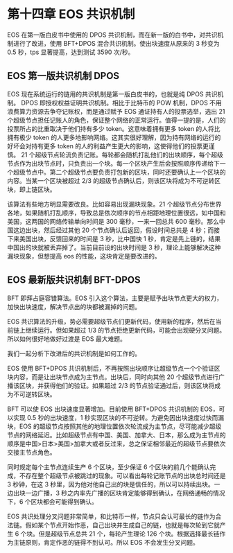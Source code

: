 # 第十四章 EOS 共识机制

EOS 在第一版白皮书中使用的 DPOS 共识机制，而在新一版的白书中，对共识机制进行了改进，使用 BFT+DPOS 混合共识机制。使出块速度从原来的 3 秒变为 0.5 秒，tps 显著提高，达到测试 3590 次/秒。

## EOS 第一版共识机制 DPOS

EOS 现在系统运行的链用的共识机制是第一版白皮书的，也就是纯 DPOS 共识机制。
DPOS 即授权权益证明共识机制。相比于比特币的 POW 机制，DPOS 不用浪费算力资源去争夺记账权，而是通过赋予 EOS 通证持有人的投票选举，选出 21 个超级节点担任记账人的角色，保证整个网络的正常运行。值得一提的是，人们的投票所占的比重取决于他们持有多少 token。这意味着拥有更多 token 的人将比拥有极少 token 的人更多地影响网络。这其实很好理解，因为持有网络的运行的好坏会对持有更多 token 的人的利益产生更大的影响，这使得他们的投票更谨慎。
21 个超级节点轮流负责记账。每轮都会随机打乱他们的出块顺序，每个超级节点作为出块节点时，只负责出一个块。每一个区块产生后会按照顺序传递给下一个超级节点中。第二个超级节点要负责打包新的区块，同时还要确认上一个区块的内容。当某一个区块被超过 2/3 的超级节点确认后，则该区块将成为不可逆转区块，即上链区块。

该算法有些地方明显需要改良。比如容易出现漏块现象。21 个超级节点分布世界各地，如果随机打乱顺序，导致总是依次顺序的节点相距地理位置很远，如中国和美国，这两国的网络传输单向时间是 300 毫秒，一来一回总共 600 毫秒。那么中国这边出块，然后经过其他 20 个节点确认后返回，假设时间总共是 4 秒；而接下来美国出块，反馈回来的时间是 3 秒，比中国快 1 秒，肯定是先上链的，结果中国出的块就被丢弃掉了。当前目前设的出块时间是 3 秒，理论上能够解决这种漏块现象，但想提高 eos 的性能，这块肯定是要改进的。

## EOS 最新版共识机制 BFT-DPOS

BFT 即拜占庭容错算法。EOS 引入这个算法，主要是赋予出块节点更大的权力，加快出块速度，解决节点出的块都被漏掉的问题。

EOS 共识算法的升级，势必需要超级节点们更新代码，使用新的程序，然后在当前链上继续运行。但如果超过 1/3 的节点拒绝更新代码，可能会出现硬分叉问题。所以如何很好地做好过渡是 EOS 最大难题。

我们一起分析下改进后的共识机制是如何工作的。

EOS 使用 BFT+DPOS 共识机制后，不再按照出块顺序让超级节点一个个验证区块内容，而是让出块节点成为主节点。出块后，同时向其他 20 个超级节点进行广播该区块，并获得他们的验证。如果超过 2/3 的节点验证通过后，则该区块将成为不可逆转区块。

BFT 可以使 EOS 出块速度显著增加。目前使用 BFT+DPOS 共识机制的 EOS，可以实现 0.5 秒的出块速度，1 秒实现区块的不可逆转。为避免因出块速度过快而漏块，EOS 的超级节点按照其他的地理位置依次轮流成为主节点，尽可能减少超级节点的网络延迟。比如超级节点有中国、美国、加拿大、日本，那么成为主节点的顺序是中国>日本>美国>加拿大或者反过来，总之保证相邻最近的超级节点要依次交接主节点角色。

同时规定每个主节点连续生产 6 个区块，至少保证 6 个区块的前几个能确认完成，不存在整个超级节点被跳过的现象。可以看出每轮记账节点的出块总时间还是 3 秒钟，在这 3 秒里，因为他对他自己出的块是信任的，所以可以持续出块。一边出块一边广播，3 秒之内率先广播的区块肯定能够得到确认，在网络通畅的情况下，6 个区块都会可能得到确认。

EOS 共识处理分叉问题非常简单，和比特币一样，节点只会认可最长的链作为合法链。假如某个节点开始作恶，自己出块并生成自己的链，也就是每次轮到它就产生 6 个块。但是超级节点总共 21 个，每轮产生理论 126 个块。根据选择最长链作为主链原则，肯定作恶的链得不到认可。所以 EOS 不会发生分叉问题。